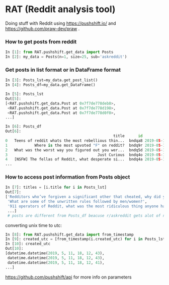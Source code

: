 # RAT (Reddit analysis tool)
Doing stuff with Reddit using https://pushshift.io/ and https://github.com/praw-dev/praw .

### How to get posts from reddit
```Python
In [1]: from RAT.pushshift.get_data import Posts
In [2]: my_data = Posts(n=1, size=25, sub='askreddit')     
```
### Get posts in list format or in DataFrame format
```Python
In [3]: Posts_lst=my_data.get_post_list()    
In [4]: Posts_df=my_data.get_DataFrame() 

In [5]: Posts_lst 
Out[5]: 
[<RAT.pushshift.get_data.Post at 0x7f7de778deb8>,
 <RAT.pushshift.get_data.Post at 0x7f7de778d198>,
 <RAT.pushshift.get_data.Post at 0x7f7de778d0f0>,
...]

In [6]: Posts_df   
Out[6]: 
                                                title      id                time
0   Teens of reddit whats the most rebellious thin...  bndqa8 2019-05-11 18:10:20
1            Where is the most upvoted "F" on reddit?  bndq9r 2019-05-11 18:10:18
2   What was the worst way you figured out you wer...  bndq5d 2019-05-11 18:10:03
3                                        Just Curious  bndq4o 2019-05-11 18:10:01
4   [NSFW] The fellas of Reddit, what desperate si...  bndq4a 2019-05-11 18:09:59
...
```
### How to access post information from Posts object
```Python
In [7]: titles = [i.title for i in Posts_lst]  
Out[7]: 
['Redditors who’ve forgiven a significant other that cheated, why did you forgive them?',
 'What are some of the unwritten rules followed by men/women?',
 '911 operators of Reddit, what was the most ridiculous thing anyone has called you for?',
 ...]
 # posts are different from Posts_df beacuse r/askreddit gets alot of new conetent and we only looked at 25 new ones
```
converting unix time to utc:
```Python
In [8]: from RAT.pushshift.get_data import from_timestamp 
In [9]: created_utc = [from_timestamp(i.created_utc) for i in Posts_lst] 
In [10]: created_utc                                                                                                                                   
Out[10]: 
[datetime.datetime(2019, 5, 11, 18, 12, 43),
 datetime.datetime(2019, 5, 11, 18, 12, 43),
 datetime.datetime(2019, 5, 11, 18, 12, 41),
...]
```


https://github.com/pushshift/api for more info on parameters

